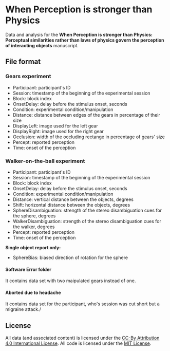 # When Perception is stronger than Physics
Data and analysis for the **When Perception is stronger than Physics: Perceptual similarities rather than laws of physics govern the perception of interacting objects** manuscript.


## File format

### Gears experiment

* Participant: participant's ID
* Session: timestamp of the beginning of the experimental session
* Block: block index
* OnsetDelay: delay before the stimulus onset, seconds
* Condition: experimental condition/manipulation
* Distance: distance between edges of the gears in percentage of their size
* DisplayLeft: image used for the left gear
* DisplayRight: image used for the right gear
* Occlusion: width of the occluding rectange in percentage of gears' size 
* Percept: reported perception
* Time: onset of the perception

### Walker-on-the-ball experiment
* Participant: participant's ID
* Session: timestamp of the beginning of the experimental session
* Block: block index
* OnsetDelay: delay before the stimulus onset, seconds
* Condition: experimental condition/manipulation
* Distance: vertical distance between the objects, degrees
* Shift: horizontal distance between the objects, degrees
* SphereDisambiguation: strength of the stereo disambiguation cues for the sphere, degrees
* WalkerDisambiguation: strength of the stereo disambiguation cues for the walker, degrees 
* Percept: reported perception
* Time: onset of the perception

**Single object report only:**
* SphereBias: biased direction of  rotation for the sphere

#### Software Error folder
It contains data set with two maipulated gears instead of one.

#### Aborted due to headache
It contains data set for the participant, who's session was cut short but a migraine attack./

## License
All data (and associated content) is licensed under the [CC-By Attribution 4.0 International License](https://creativecommons.org/licenses/by/4.0/). All code is licensed
under the [MIT License](http://www.opensource.org/licenses/mit-license.php).